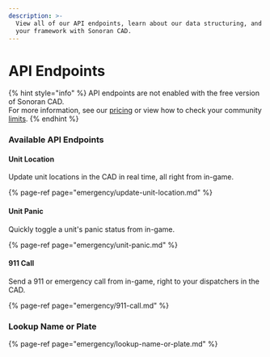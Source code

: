 ```yaml
---
description: >-
  View all of our API endpoints, learn about our data structuring, and integrate
  your framework with Sonoran CAD.
---
```


# API Endpoints

{% hint style="info" %}
API endpoints are not enabled with the free version of Sonoran CAD.  
For more information, see our [pricing](https://sonorancad.com/app/#/pricing) or view how to check your community [limits](../../../tutorials/getting-started/view-your-limits.md).
{% endhint %}

### Available API Endpoints

#### Unit Location

Update unit locations in the CAD in real time, all right from in-game.

{% page-ref page="emergency/update-unit-location.md" %}

#### Unit Panic

Quickly toggle a unit's panic status from in-game.

{% page-ref page="emergency/unit-panic.md" %}

#### 911 Call

Send a 911 or emergency call from in-game, right to your dispatchers in the CAD.

{% page-ref page="emergency/911-call.md" %}

### Lookup Name or Plate

{% page-ref page="emergency/lookup-name-or-plate.md" %}

